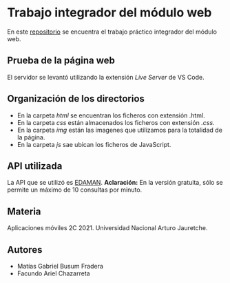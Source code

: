 # Trabajo integrador del módulo web

En este [repositorio](https://github.com/matibf99/appsmoviles-modulo-web-integrador) se encuentra el trabajo práctico integrador del módulo web.

## Prueba de la página web

El servidor se levantó utilizando la extensión *Live Server* de VS Code.

## Organización de los directorios

- En la carpeta *html* se encuentran los ficheros con extensión .html.
- En la carpeta *css* están almacenados los ficheros con extensión *.css*.
- En la carpeta *img* están las imagenes que utilizamos para la totalidad de la página.
- En la carpeta *js* sae ubican los ficheros de JavaScript.

## API utilizada

La API que se utilizó es [EDAMAN](https://www.edamam.com/).
**Aclaración:** En la versión gratuita, sólo se permite un máximo de 10 consultas por minuto.

## Materia

Aplicaciones móviles 2C 2021. Universidad Nacional Arturo Jauretche.

## Autores

- Matías Gabriel Busum Fradera
- Facundo Ariel Chazarreta
